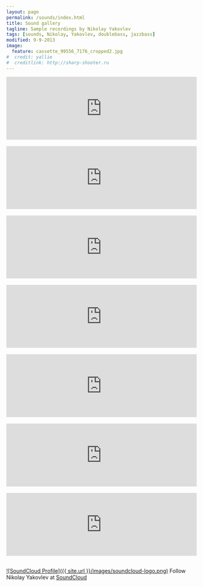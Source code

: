 ```yaml
---
layout: page
permalink: /sounds/index.html
title: Sound gallery
tagline: Sample recordings by Nikolay Yakovlev
tags: [sounds, Nikolay, Yakovlev, doublebass, jazzbass]
modified: 9-9-2013
image:
  feature: cassette_99556_7176_cropped2.jpg
#  credit: yallie
#  creditlink: http://sharp-shooter.ru
---
```


<iframe width="100%" height="166" scrolling="no" frameborder="no" 
	src="https://w.soundcloud.com/player/?url=https%3A//api.soundcloud.com/tracks/95449922"></iframe>
 

<iframe width="100%" height="166" scrolling="no" frameborder="no" 
	src="https://w.soundcloud.com/player/?url=https%3A//api.soundcloud.com/tracks/94166213"></iframe>
 

<iframe width="100%" height="166" scrolling="no" frameborder="no" 
	src="https://w.soundcloud.com/player/?url=https%3A//api.soundcloud.com/tracks/94529032"></iframe>
 

<iframe width="100%" height="166" scrolling="no" frameborder="no" 
	src="https://w.soundcloud.com/player/?url=https%3A//api.soundcloud.com/tracks/95443121"></iframe>
 

<iframe width="100%" height="166" scrolling="no" frameborder="no" 
	src="https://w.soundcloud.com/player/?url=https%3A//api.soundcloud.com/tracks/94167039"></iframe>
 

<iframe width="100%" height="166" scrolling="no" frameborder="no" 
	src="https://w.soundcloud.com/player/?url=https%3A//api.soundcloud.com/tracks/94256903"></iframe>
 

<iframe width="100%" height="166" scrolling="no" frameborder="no" 
	src="https://w.soundcloud.com/player/?url=https%3A//api.soundcloud.com/tracks/94929807"></iframe>
 

[![SoundCloud Profile]({{ site.url }}/images/soundcloud-logo.png)](https://soundcloud.com/nikolay-yakovlev) Follow
Nikolay Yakovlev at [SoundCloud](https://soundcloud.com/nikolay-yakovlev)
